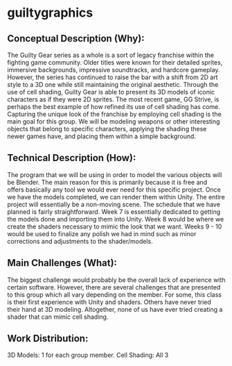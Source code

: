 # guiltygraphics  
## Conceptual Description (Why):
The Guilty Gear series as a whole is a sort of legacy franchise within the fighting game community. Older titles were known for their detailed sprites, immersive backgrounds, impressive soundtracks, and hardcore gameplay. However, the series has continued to raise the bar with a shift from 2D art style to a 3D one while still maintaining the original aesthetic. Through the use of cell shading, Guilty Gear is able to present its 3D models of iconic characters as if they were 2D sprites. The most recent game, GG Strive, is perhaps the best example of how refined its use of cell shading has come. Capturing the unique look of the franchise by employing cell shading is the main goal for this group. We will be modeling weapons or other interesting objects that belong to specific characters, applying the shading these newer games have, and placing them within a simple background.

## Technical Description (How):
The program that we will be using in order to model the various objects will be Blender. The main reason for this is primarily because it is free and offers basically any tool we would ever need for this specific project. Once we have the models completed, we can render them within Unity. The entire project will essentially be a non-moving scene. The schedule that we have planned is fairly straightforward. Week 7 is essentially dedicated to getting the models done and importing them into Unity. Week 8 would be where we create the shaders necessary to mimic the look that we want. Weeks 9 - 10 would be used to finalize any polish we had in mind such as minor corrections and adjustments to the shader/models.

## Main Challenges (What):
The biggest challenge would probably be the overall lack of experience with certain software. However, there are several challenges that are presented to this group which all vary depending on the member. For some, this class is their first experience with Unity and shaders. Others have never tried their hand at 3D modeling. Altogether, none of us have ever tried creating a shader that can mimic cell shading.

## Work Distribution:
3D Models: 1 for each group member. Cell Shading: All 3
